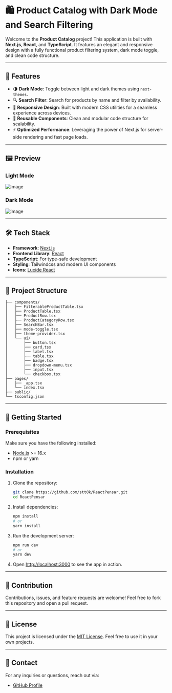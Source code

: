 
# 🛍️ Product Catalog with Dark Mode and Search Filtering

Welcome to the **Product Catalog** project! This application is built with **Next.js**, **React**, and **TypeScript**. It features an elegant and responsive design with a fully functional product filtering system, dark mode toggle, and clean code structure.

---

## 🚀 Features

- 🌗 **Dark Mode**: Toggle between light and dark themes using `next-themes`.
- 🔍 **Search Filter**: Search for products by name and filter by availability.
- 🎨 **Responsive Design**: Built with modern CSS utilities for a seamless experience across devices.
- 💾 **Reusable Components**: Clean and modular code structure for scalability.
- ⚡ **Optimized Performance**: Leveraging the power of Next.js for server-side rendering and fast page loads.

---

## 🖼️ Preview

### Light Mode
![image](https://github.com/user-attachments/assets/6044b253-876b-4901-bec9-b53fdda5a295)

### Dark Mode
![image](https://github.com/user-attachments/assets/84247e58-f410-4386-93f4-2efde23d7baa)

---

## 🛠️ Tech Stack

- **Framework**: [Next.js](https://nextjs.org/)
- **Frontend Library**: [React](https://reactjs.org/)
- **TypeScript**: For type-safe development
- **Styling**: Tailwindcss and modern UI components
- **Icons**: [Lucide React](https://lucide.dev/)

---

## 📂 Project Structure

```
├── components/
│   ├── FilterableProductTable.tsx
│   ├── ProductTable.tsx
│   ├── ProductRow.tsx
│   ├── ProductCategoryRow.tsx
│   ├── SearchBar.tsx
│   ├── mode-toggle.tsx
│   ├── theme-provider.tsx
│   └── ui/
│       ├── button.tsx
│       ├── card.tsx
│       ├── label.tsx
│       ├── table.tsx
│       ├── badge.tsx
│       ├── dropdown-menu.tsx
│       ├── input.tsx
│       └── checkbox.tsx
├── pages/
│   ├── _app.tsx
│   └── index.tsx
├── public/
└── tsconfig.json
```

---

## 🚀 Getting Started

### Prerequisites

Make sure you have the following installed:

- [Node.js](https://nodejs.org/) >= 16.x
- npm or yarn

### Installation

1. Clone the repository:
   ```bash
   git clone https://github.com/stt0k/ReactPensar.git
   cd ReactPensar
   ```

2. Install dependencies:
   ```bash
   npm install
   # or
   yarn install
   ```

3. Run the development server:
   ```bash
   npm run dev
   # or
   yarn dev
   ```

4. Open [http://localhost:3000](http://localhost:3000) to see the app in action.

---

## 🤝 Contribution

Contributions, issues, and feature requests are welcome! Feel free to fork this repository and open a pull request.

---

## 📝 License

This project is licensed under the [MIT License](https://opensource.org/licenses/MIT). Feel free to use it in your own projects.

---

## 📧 Contact

For any inquiries or questions, reach out via:

- [GitHub Profile](https://github.com/stt0k)
